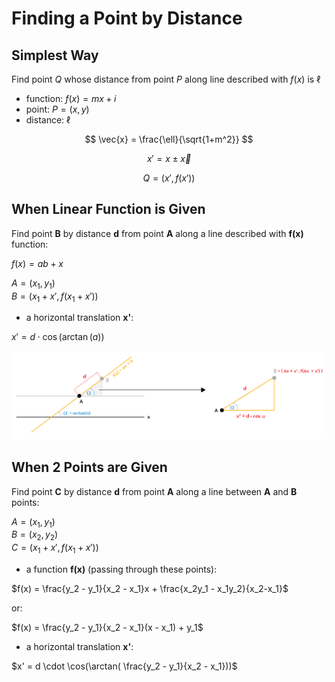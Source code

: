 # Finding a Point by Distance

## Simplest Way

Find point $Q$ whose distance from point $P$ along line described with $f(x)$ is $\ell$

- function: $f(x) = mx + i$
- point: $P = (x,y)$
- distance: $\ell$

$$
\vec{x} = \frac{\ell}{\sqrt{1+m^2}}
$$

$$
x' = x \pm \vec{x}
$$

$$
Q = (x', f(x'))
$$

## When Linear Function is Given

Find point __B__ by distance __d__ from point __A__ along a line described with __f(x)__ function:

$f(x) = ab + x$  

$A = (x_1, y_1)$  
$B = (x_1 + x', f(x_1 + x'))$

* a horizontal translation __x'__:

$x' = d \cdot \cos(\arctan( a))$

![Finding a Point by Distance](https://github.com/damianc/dev-notes/blob/master/_images/math/point-by-distance.png "Finding a Point by Distance")

## When 2 Points are Given

Find point __C__ by distance __d__ from point __A__ along a line between __A__ and __B__ points:

$A = (x_1, y_1)$  
$B = (x_2, y_2)$  
$C = (x_1 + x', f(x_1 + x'))$

* a function __f(x)__ (passing through these points):

$f(x) = \frac{y_2 - y_1}{x_2 - x_1}x + \frac{x_2y_1 - x_1y_2}{x_2-x_1}$  

or:  

$f(x) = \frac{y_2 - y_1}{x_2 - x_1}(x - x_1) + y_1$

* a horizontal translation __x'__:

$x' = d \cdot \cos(\arctan( \frac{y_2 - y_1}{x_2 - x_1}))$